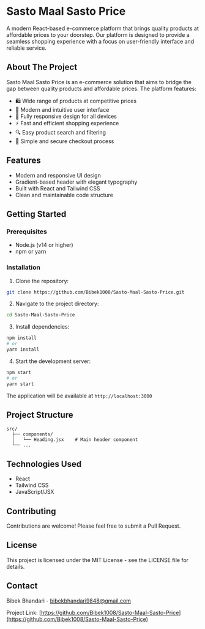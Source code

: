# Sasto Maal Sasto Price

A modern React-based e-commerce platform that brings quality products at affordable prices to your doorstep. Our platform is designed to provide a seamless shopping experience with a focus on user-friendly interface and reliable service.

## About The Project

Sasto Maal Sasto Price is an e-commerce solution that aims to bridge the gap between quality products and affordable prices. The platform features:

- 🛍️ Wide range of products at competitive prices
- 🎨 Modern and intuitive user interface
- 📱 Fully responsive design for all devices
- ⚡ Fast and efficient shopping experience
- 🔍 Easy product search and filtering
- 🛒 Simple and secure checkout process

## Features

- Modern and responsive UI design
- Gradient-based header with elegant typography
- Built with React and Tailwind CSS
- Clean and maintainable code structure

## Getting Started

### Prerequisites

- Node.js (v14 or higher)
- npm or yarn

### Installation

1. Clone the repository:

```bash
git clone https://github.com/Bibek1008/Sasto-Maal-Sasto-Price.git
```

2. Navigate to the project directory:

```bash
cd Sasto-Maal-Sasto-Price
```

3. Install dependencies:

```bash
npm install
# or
yarn install
```

4. Start the development server:

```bash
npm start
# or
yarn start
```

The application will be available at `http://localhost:3000`

## Project Structure

```
src/
  ├── components/
  │   └── Heading.jsx    # Main header component
  └── ...
```

## Technologies Used

- React
- Tailwind CSS
- JavaScript/JSX

## Contributing

Contributions are welcome! Please feel free to submit a Pull Request.

## License

This project is licensed under the MIT License - see the LICENSE file for details.

## Contact

Bibek Bhandari - bibekbhandari9848@gmail.com

Project Link: [https://github.com/Bibek1008/Sasto-Maal-Sasto-Price](https://github.com/Bibek1008/Sasto-Maal-Sasto-Price)
